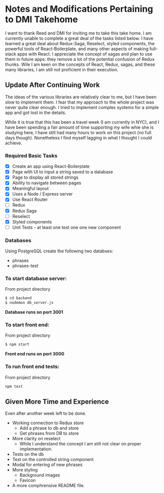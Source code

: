 # Notes and Modifications Pertaining to DMI Takehome

I want to thank Reed and DMI for inviting me to take this take home. I am currently unable to complete a great deal of the tasks listed below. I have learned a great deal about Redux-Saga, Reselect, styled components, the powerful tools of React-Boilerplate, and many other aspects of making full-stack apps with React. I appreciate the concept of sagas and plan to use them in future apps: they remove a lot of the potential confusion of Redux thunks. Wile I am keen on the concepts of React, Redux, sagas, and these many libraries, I am still not proficient in their execution.

## Update After Continuing Work

The ideas of the various libraries are relatively clear to me, but I have been slow to implement them. I fear that my approach to the whole project was never quite clear enough. I tried to implement complex systems for a simple app and got lost in the details.

While it is true that this has been a travel week (I am currently in NYC), and I have been spending a fair amount of time supporting my wife whie she is studying here, I have still had many hours to work on this project (no full days though). Nonetheless I find myself lagging in what I thought I could achieve.

### Required Basic Tasks
- [X] Create an app using React-Boilerplate
- [X] Page with UI to input a string saved to a database
- [X] Page to display all stored strings
- [X] Ability to navigate between pages
- [X] Meaningful layout
- [X] Uses a Node / Express server
- [X] Use React Router
- [ ] Redux
- [X] Redux Saga
- [ ] Reselect
- [X] Styled components
- [ ] Unit Tests - at least one test one one new component

### Databases
Using PostgreSQL create the following two databses:
- phrases
- phrases-test
### To start database server:
From project directory
```sh
$ cd backend
$ nodemon db_server.js
```
**Database runs on port 3001**


### To start front end:
From project directory
```sh
$ npm start
```
**Front end runs on port 3000**


### To run front end tests:
From project directory
```sh
npm test
```

## Given More Time and Experience
Even after another week left to be done.
- Working connection to Redux store
    - Add a phrase to db and store
    - Get phrases from DB to store
- More clarity on reselect
    - While I understand the concept I am still not clear on proper implementation.
- Tests on the db
- Test on the controlled string component
- Modal for entering of new phrases
- More styling
  - Background images
  - Favicon
- A more comphrensive README file.
